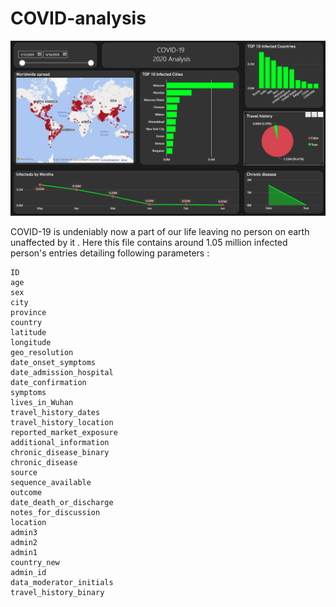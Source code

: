 # COVID-analysis

<img src="dashboard_img.png">

COVID-19 is undeniably now a part of our life leaving no person on earth unaffected by it . Here this file contains around 1.05 million infected person's entries detailing following parameters :

    ID
    age
    sex
    city
    province
    country
    latitude
    longitude
    geo_resolution
    date_onset_symptoms
    date_admission_hospital
    date_confirmation
    symptoms
    lives_in_Wuhan
    travel_history_dates
    travel_history_location
    reported_market_exposure
    additional_information
    chronic_disease_binary
    chronic_disease
    source
    sequence_available
    outcome
    date_death_or_discharge
    notes_for_discussion
    location
    admin3
    admin2
    admin1
    country_new
    admin_id
    data_moderator_initials
    travel_history_binary

